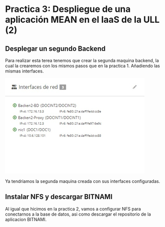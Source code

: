 # Practica 3: Despliegue de una aplicación MEAN en el IaaS de la ULL (2)

## Desplegar un segundo Backend

Para realizar esta terea tenemos que crear la segunda maquina backend, la cual la crearemos con los mismos pasos que en la practica 1. Añadiendo las mismas interfaces.

![](https://github.com/EindhovenLion99/SyTW/blob/master/9ea3eca5-5046-4f8f-90e2-8a527f82badb.jpg?raw=true)

Ya tendriamos la segunda maquina creada con sus interfaces configuradas.

## Instalar NFS y descargar BITNAMI

Al igual que hicimos en la practica 2, vamos a configurar NFS para conectarnos a la base de datos, asi como descargar el repositorio de la aplicacion BITNAMI.


